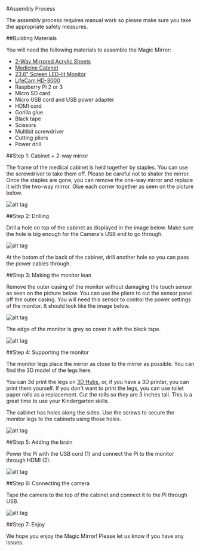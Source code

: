#Assembly Process

The assembly process requires manual work so please make sure you take the appropriate safety measures.

##Building Materials

You will need the following materials to assemble the Magic Mirror:

* [2-Way Mirrored Acrylic Sheets](http://www.tapplastics.com/product/plastics/cut_to_size_plastic/two_way_mirrored_acrylic/558)
* [Medicine Cabinet](http://www.homedepot.com/p/Glacier-Bay-15-1-4-in-x-26-in-Surface-Mount-Framed-Mirrored-Swing-Door-Medicine-Cabinet-in-White-S1627-12-B/100576352)
* [23.6" Screen LED-lit Monitor](http://www.amazon.com/Samsung-SD300-S24D300HL-Certified-Refurbished/dp/B015X024AA/ref=sr_1_25?ie=UTF8&qid=1454975315&sr=8-25&keywords=24+inch+samsung+monitor)
* [LifeCam HD-3000](https://www.microsoft.com/accessories/en-us/products/webcams/lifecam-hd-3000/t3h-00011)
* Raspberry Pi 2 or 3
* Micro SD card
* Micro USB cord and USB power adapter
* HDMI cord
* Gorilla glue
* Black tape
* Scissors
* Multibit screwdriver
* Cutting pliers
* Power drill

##Step 1: Cabinet + 2-way mirror

The frame of the medical cabinet is held together by staples. You can use the screwdriver to take them off. Please be careful not to shater the mirror. Once the staples are gone, you can remove the one-way mirror and replace it with the two-way mirror. Glue each corner together as seen on the picture below.

![alt tag](https://s3-us-west-2.amazonaws.com/magicmirrordemo/frame.jpg)

##Step 2: Drilling

Drill a hole on top of the cabinet as displayed in the image below. Make sure the hole is big enough for the Camera's USB end to go through.  

![alt tag](https://s3-us-west-2.amazonaws.com/magicmirrordemo/drill_magic_mirror.JPG)

At the botom of the back of the cabinet, drill another hole so you can pass the power cables through.

##Step 3: Making the monitor lean

Remove the outer casing of the monitor without damaging the touch sensor as seen on the picture below. You can use the pliers to cut the sensor panel off the outer casing. You will need this sensor to control the power settings of the monitor. It should look like the image below.

![alt tag](https://s3-us-west-2.amazonaws.com/magicmirrordemo/naked_monitor.JPG)

The edge of the monitor is grey so cover it with the black tape.

![alt tag](https://s3-us-west-2.amazonaws.com/magicmirrordemo/tape_monitor.jpg)

##Step 4: Supporting the monitor

The monitor legs place the mirror as close to the mirror as possible. You can find the 3D model of the legs here. 

You can 3d print the legs on [3D Hubs](https://www.3dhubs.com/), or, if you have a 3D printer, you can print them yourself. If you don't want to print the legs, you can use toilet paper rolls as a replacement. Cut the rolls so they are 3 inches tall. This is a great time to use your Kindergarten skills.

The cabinet has holes along the sides. Use the screws to secure the monitor legs to the cabinets using those holes. 

![alt tag](https://s3-us-west-2.amazonaws.com/magicmirrordemo/leg_screw.png)

##Step 5: Adding the brain

Power the Pi with the USB cord (1) and connect the Pi to the monitor through HDMI (2).

![alt tag](https://s3-us-west-2.amazonaws.com/magicmirrordemo/rpi2-inst.png)

##Step 6: Connecting the camera

Tape the camera to the top of the cabinet and connect it to the Pi through USB.

![alt tag](https://s3-us-west-2.amazonaws.com/magicmirrordemo/tape_camera.jpg)

##Step 7: Enjoy

We hope you enjoy the Magic Mirror! Please let us know if you have any issues.















